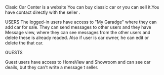 Clasic Car Center is a website You can buy classic car or you can sell it.You have contact directly with the seller .

USERS
The logged-in users have access to "My Garadge" where they can add car for sale.
They can send messages to other users and they have Message view, where they can see messages from the other users and delete these is already readed.
Also if user is car owner, he can edit or delete the that car.

GUESTS

Guest users have access to HomeView and Showroom and can see car deails, but they can't write a message t seller.




